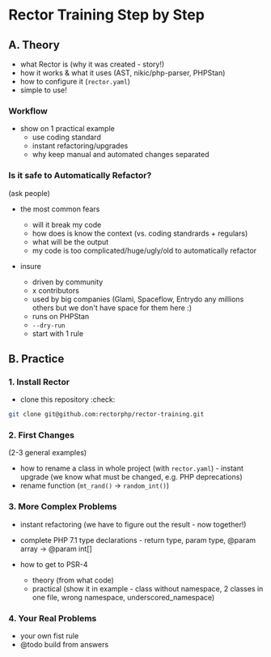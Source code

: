 # Rector Training Step by Step


## A. Theory

- what Rector is (why it was created - story!)
- how it works & what it uses (AST, nikic/php-parser, PHPStan)
- how to configure it (`rector.yaml`)
- simple to use!

### Workflow

- show on 1 practical example  
    - use coding standard
    - instant refactoring/upgrades 
    - why keep manual and automated changes separated
    
### Is it safe to Automatically Refactor?

(ask people)

- the most common fears
    - will it break my code
    - how does is know the context (vs. coding standrards + regulars)
    - what will be the output
    - my code is too complicated/huge/ugly/old to automatically refactor

- insure 
    - driven by community
    - x contributors
    - used by big companies (Glami, Spaceflow, Entrydo any millions others but we don't have space for them here :)
    - runs on PHPStan
    - `--dry-run`
    - start with 1 rule

## B. Practice

### 1. Install Rector

- clone this repository :check:

```bash
git clone git@github.com:rectorphp/rector-training.git
```

### 2. First Changes

(2-3 general examples)

- how to rename a class in whole project (with `rector.yaml`) - instant upgrade (we know what must be changed, e.g. PHP deprecations)
- rename function (`mt_rand()` → `random_int()`)

### 3. More Complex Problems

- instant refactoring (we have to figure out the result - now together!)

- complete PHP 7.1 type declarations - return type, param type, @param array → @param int[]

- how to get to PSR-4
    - theory (from what code)
    - practical (show it in example - class without namespace, 2 classes in one file, wrong namespace, underscored_namespace)

### 4. Your Real Problems 

- your own fist rule    
- @todo build from answers
